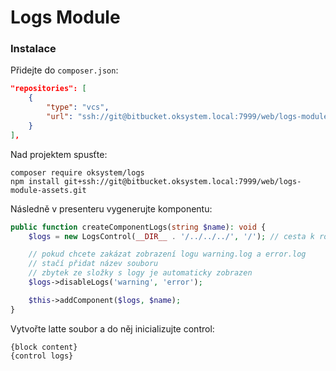 # Logs Module

### Instalace

Přidejte do `composer.json`:
```json
"repositories": [
	{
		"type": "vcs",
		"url": "ssh://git@bitbucket.oksystem.local:7999/web/logs-module.git"
	}
],
```

Nad projektem spusťte:
```shell
composer require oksystem/logs
npm install git+ssh://git@bitbucket.oksystem.local:7999/web/logs-module-assets.git
```

Následně v presenteru vygenerujte komponentu:

```php
public function createComponentLogs(string $name): void {
	$logs = new LogsControl(__DIR__ . '/../../../', '/'); // cesta k rootu aplikace, '/' je automatický prefix veřejné cesty k assetům

	// pokud chcete zakázat zobrazení logu warning.log a error.log
	// stačí přidat název souboru 
	// zbytek ze složky s logy je automaticky zobrazen
	$logs->disableLogs('warning', 'error');

    $this->addComponent($logs, $name);
}
```

Vytvořte latte soubor a do něj inicializujte control:

```latte
{block content}
{control logs}
```
